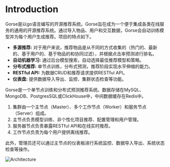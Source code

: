 # Introduction

Gorse是以go语言编写的开源推荐系统。Gorse旨在成为一个便于集成各类在线服务的通用的开源推荐系统。通过导入物品、用户和交互数据，Gorse会自动训练模型并为每个用户生成推荐。项目的特点如下。

- **多源推荐:** 对于用户来说，推荐物品是从不同的方式收集的（热门的、最新的、基于用户的、基于物品的和协同过滤），并根据点击率预测进行排名。
- **自动机器学习:** 通过后台模型搜索，自动选择最佳推荐模型和策略。
- **分布式推荐:** 单节点训练，分布式预测，推荐阶段实现水平伸缩的能力。
- **RESTful API:** 为数据CRUD和推荐请求提供RESTful API。
- **仪表盘:** 提供数据导入导出、监控、集群状态检查等功能。

Gorse是一个单节点训练和分布式预测推荐系统。数据存储在MySQL、MongoDB、PostgresSQL或ClickHouse中，中间数据缓存在Redis中。

1. 集群由一个主节点（Master）、多个工作节点（Worker）和服务节点（Server）组成。
2. 主节点负责模型训练、非个性化项目推荐、配置管理和用户管理。
3. 服务器节点负责暴露RESTful API和在线实时推荐。
4. 工作节点负责为每个用户提供离线推荐。

此外，管理员还可以通过主节点的仪表板进行系统监控、数据导入导出、系统状态检查等操作。

![Architecture](../../docs/img/architecture.png)
